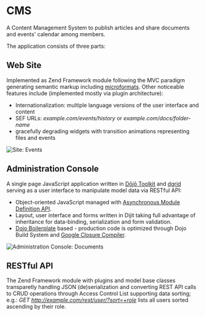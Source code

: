 # CMS
A Content Management System to publish articles and share documents and events' calendar among members.

The application consists of three parts:
## Web Site
Implemented as Zend Framework module following the MVC paradigm generating semantic markup including [microformats](http://microformats.org/). Other noticeable features include (implemented mostly via plugin architecture):

- Internationalization: multiple language versions of the user interface and content
- SEF URLs: _example.com/events/history_ or _example.com/docs/folder-name_
- gracefully degrading widgets with transition animations representing files and events

![Site: Events](https://raw.github.com/phusick/cms/master/public/site/content/site-events-en.png)

## Administration Console

A single page JavaScript application written in [Dōjō Toolkit](http://dojotoolkit.org/) and [dgrid](http://dgrid.io) serving as a user interface to manipulate model data via RESTful API:

- Object-oriented JavaScript managed with [Asynchronous Module Definition API](http://requirejs.org/).
- Layout, user interface and forms written in Dijit taking full advantage of inheritance for data-binding, serialization and form validation.
- [Dojo Boilerplate](https://github.com/csnover/dojo-boilerplate) based - production code is optimized through Dojo Build System and [Google Closure Compiler](http://code.google.com/p/closure-compiler/).

![Administration Console: Documents](https://raw.github.com/phusick/cms/master/public/site/content/admin-docs-en.png)

## RESTful API

The Zend Framework module with plugins and model base classes transparetly handling JSON (de)serialization and converting REST API calls to CRUD operations through Access Control List supporting data sorting; e.g.: _GET http://example.com/rest/user/?sort=+role_ lists all users sorted ascending by their role.